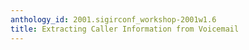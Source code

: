 ```yaml
---
anthology_id: 2001.sigirconf_workshop-2001w1.6
title: Extracting Caller Information from Voicemail
---
```

